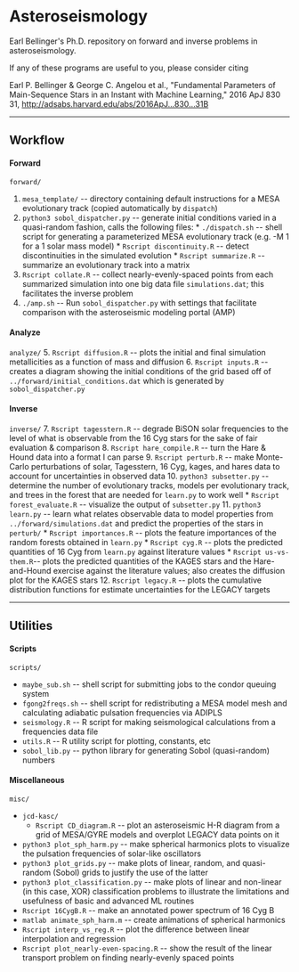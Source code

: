 # Asteroseismology
Earl Bellinger's Ph.D. repository on forward and inverse problems in asteroseismology. 

If any of these programs are useful to you, please consider citing

Earl P. Bellinger & George C. Angelou et al., "Fundamental Parameters of Main-Sequence Stars in an Instant with Machine Learning," 2016 ApJ 830 31, http://adsabs.harvard.edu/abs/2016ApJ...830...31B


---

## Workflow 

#### Forward 

`forward/`
  1. `mesa_template/` -- directory containing default instructions for a MESA evolutionary track (copied automatically by `dispatch`)
  2. `python3 sobol_dispatcher.py` -- generate initial conditions varied in a quasi-random fashion, calls the following files:
    * `./dispatch.sh` -- shell script for generating a parameterized MESA evolutionary track (e.g. -M 1 for a 1 solar mass model) 
    * `Rscript discontinuity.R` -- detect discontinuities in the simulated evolution 
    * `Rscript summarize.R` -- summarize an evolutionary track into a matrix 
  3. `Rscript collate.R` -- collect nearly-evenly-spaced points from each summarized simulation into one big data file `simulations.dat`; this facilitates the inverse problem
  4. `./amp.sh` -- Run `sobol_dispatcher.py` with settings that facilitate comparison with the asteroseismic modeling portal (AMP)

#### Analyze

`analyze/`
  5. `Rscript diffusion.R` -- plots the initial and final simulation metallicities as a function of mass and diffusion
  6. `Rscript inputs.R` -- creates a diagram showing the initial conditions of the grid based off of `../forward/initial_conditions.dat` which is generated by `sobol_dispatcher.py`

#### Inverse

`inverse/`
  7. `Rscript tagesstern.R` -- degrade BiSON solar frequencies to the level of what is observable from the 16 Cyg stars for the sake of fair evaluation & comparison 
  8. `Rscript hare_compile.R` -- turn the Hare & Hound data into a format I can parse 
  9. `Rscript perturb.R` -- make Monte-Carlo perturbations of solar, Tagesstern, 16 Cyg, kages, and hares data to account for uncertainties in observed data 
  10. `python3 subsetter.py` -- determine the number of evolutionary tracks, models per evolutionary track, and trees in the forest that are needed for `learn.py` to work well 
    * `Rscript forest_evaluate.R` -- visualize the output of `subsetter.py`
  11. `python3 learn.py` -- learn what relates observable data to model properties from `../forward/simulations.dat` and predict the properties of the stars in `perturb/`
    * `Rscript importances.R` -- plots the feature importances of the random forests obtained in `learn.py`
    * `Rscript cyg.R` -- plots the predicted quantities of 16 Cyg from `learn.py` against literature values 
    * `Rscript us-vs-them.R`-- plots the predicted quantities of the KAGES stars and the Hare-and-Hound exercise against the literature values; also creates the diffusion plot for the KAGES stars 
  12. `Rscript legacy.R` -- plots the cumulative distribution functions for estimate uncertainties for the LEGACY targets

---

## Utilities 

#### Scripts

`scripts/`
- `maybe_sub.sh` -- shell script for submitting jobs to the condor queuing system 
- `fgong2freqs.sh` -- shell script for redistributing a MESA model mesh and calculating adiabatic pulsation frequencies via ADIPLS 
- `seismology.R` -- R script for making seismological calculations from a frequencies data file 
- `utils.R` -- R utility script for plotting, constants, etc 
- `sobol_lib.py` -- python library for generating Sobol (quasi-random) numbers 

#### Miscellaneous

`misc/`
- `jcd-kasc/`
  * `Rscript CD_diagram.R` -- plot an asteroseismic H-R diagram from a grid of MESA/GYRE models and overplot LEGACY data points on it 
- `python3 plot_sph_harm.py` -- make spherical harmonics plots to visualize the pulsation frequencies of solar-like oscillators
- `python3 plot_grids.py` -- make plots of linear, random, and quasi-random (Sobol) grids to justify the use of the latter 
- `python3 plot_classification.py` -- make plots of linear and non-linear (in this case, XOR) classification problems to illustrate the limitations and usefulness of basic and advanced ML routines 
- `Rscript 16CygB.R` -- make an annotated power spectrum of 16 Cyg B
- `matlab animate_sph_harm.m` -- create animations of spherical harmonics 
- `Rscript interp_vs_reg.R` -- plot the difference between linear interpolation and regression
- `Rscript plot_nearly-even-spacing.R` -- show the result of the linear transport problem on finding nearly-evenly spaced points

